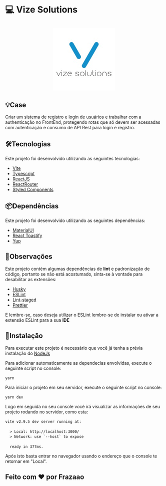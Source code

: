 # 💻 Vize Solutions
<h2 align="center">
  <img src="./public/vize_logo.png">
</h2>

## 💡Case
Criar um sistema de registro e login de usuários e trabalhar com a authenticação no FrontEnd, protegendo rotas que só devem ser acessadas com autenticação e consumo de API Rest para login e registro.

## 🛠️Tecnologias
Este projeto foi desenvolvido utilizando as seguintes tecnologias:
- [Vite](https://vitejs.dev/)
- [Typescript](https://www.typescriptlang.org/)
- [ReactJS](https://reactjs.org/)
- [ReactRouter](https://reactrouterdotcom.fly.dev/docs/en/v6)
- [Styled Components](https://styled-components.com/docs/basics)

## 📦Dependências
Este projeto foi desenvolvido utilizando as seguintes dependências:
- [MaterialUI](https://mui.com/pt/material-ui/getting-started/installation/)
- [React Toastify](https://www.npmjs.com/package/react-toastify)
- [Yup](https://www.npmjs.com/package/yup)

## 👀Observações
Este projeto contém algumas dependências de **lint** e padronização de código, portanto se não está acostumado, sinta-se à vontade para desabilitar as extensões:
- [Husky](https://www.npmjs.com/package/husky)
- [ESLint](https://www.npmjs.com/package/eslint)
- [Lint-staged](https://www.npmjs.com/package/lint-staged)
- [Prettier](https://www.npmjs.com/package/prettier)

E lembre-se, caso deseja utilizar o ESLint lembre-se de instalar ou ativar a extensão ESLint para a sua **IDE**

## 🚀Instalação

Para executar este projeto é necessário que você já tenha a prévia instalação do [NodeJs](https://nodejs.org/)

Para adicionar automaticamente as dependecias envolvidas, execute o seguinte script no console:

```
yarn
```

Para iniciar o projeto em seu servidor, execute o seguinte script no console:

```
yarn dev
```

Logo em seguida no seu console você irá visualizar as informações de seu projeto rodando no servidor, como esta:

```
vite v2.9.5 dev server running at:

  > Local: http://localhost:3000/
  > Network: use `--host` to expose

  ready in 377ms.
```

Após isto basta entrar no navegador usando o endereço que o console te retornar em "Local".

## Feito com ❤️ por Frazaao
